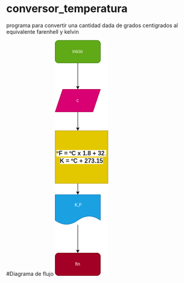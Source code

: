 # conversor_temperatura
programa para convertir una cantidad dada de grados centigrados al equivalente farenhell y kelvin

#Diagrama de flujo
![Diagrama de flujo](diagrama.png "Diagrama de flujo")


